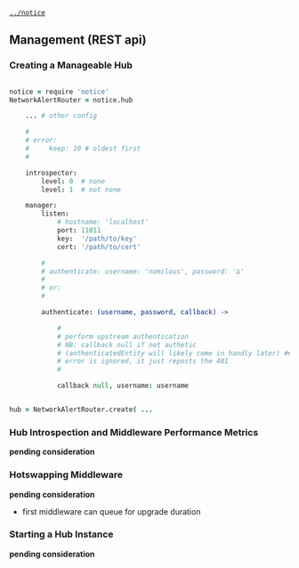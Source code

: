 [`../notice`](../notice)

Management (REST api)
---------------------

### Creating a Manageable Hub

```coffee

notice = require 'notice'
NetworkAlertRouter = notice.hub

    ... # other config

    # 
    # error:
    #     keep: 10 # oldest first
    #

    introspector:
        level: 0  # none
        level: 1  # not none

    manager:
        listen: 
            # hostname: 'localhost'
            port: 11011
            key:  '/path/to/key'
            cert: '/path/to/cert'

        # 
        # authenticate: username: 'nomilous', password: '∆'
        # 
        # or: 
        # 

        authenticate: (username, password, callback) -> 

            #
            # perform upstream authentication
            # NB: callback null if not authetic
            # (anthenticatedEntity will likely come in handly later) ##undecided1
            # error is ignored, it just reposts the 401
            # 

            callback null, username: username


hub = NetworkAlertRouter.create( ...

```


### Hub Introspection and Middleware Performance Metrics

**pending consideration**

### Hotswapping Middleware

**pending consideration**

* first middleware can queue for upgrade duration

### Starting a Hub Instance

**pending consideration**

